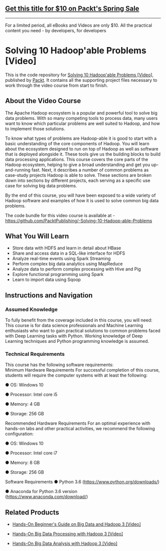## [Get this title for $10 on Packt's Spring Sale](https://www.packt.com/V08038?utm_source=github&utm_medium=packt-github-repo&utm_campaign=spring_10_dollar_2022)
-----
For a limited period, all eBooks and Videos are only $10. All the practical content you need \- by developers, for developers

# Solving 10 Hadoop'able Problems [Video]
This is the code repository for [Solving 10 Hadoop'able Problems [Video]](https://www.packtpub.com/big-data-and-business-intelligence/solving-10-hadoopable-problems-video?utm_source=github&utm_medium=repository&utm_campaign=9781788390118), published by [Packt](https://www.packtpub.com/?utm_source=github). It contains all the supporting project files necessary to work through the video course from start to finish.
## About the Video Course
The Apache Hadoop ecosystem is a popular and powerful tool to solve big data problems. With so many competing tools to process data, many users want to know which particular problems are well suited to Hadoop, and how to implement those solutions.

To know what types of problems are Hadoop-able it is good to start with a basic understanding of the core components of Hadoop. You will learn about the ecosystem designed to run on top of Hadoop as well as software that is deployed alongside it. These tools give us the building blocks to build data processing applications. This course covers the core parts of the Hadoop ecosystem, helping to give a broad understanding and get you up-and-running fast. Next, it describes a number of common problems as case-study projects Hadoop is able to solve. These sections are broken down into sections by different projects, each serving as a specific use case for solving big data problems.

By the end of this course, you will have been exposed to a wide variety of Hadoop software and examples of how it is used to solve common big data problems.

The code bundle for this video course is available at - https://github.com/PacktPublishing/-Solving-10-Hadoop-able-Problems

<H2>What You Will Learn</H2>
<DIV class=book-info-will-learn-text>
<UL>
<LI>Store data with HDFS and learn in detail about HBase 
<LI>Share and access data in a SQL-like interface for HDFS 
<LI>Analyze real-time events using Spark Streaming 
<LI>Perform complex big data analytics using MapReduce 
<LI>Analyze data to perform complex processing with Hive and Pig 
<LI>Explore functional programming using Spark 
<LI>Learn to import data using Sqoop </LI></UL></DIV>

## Instructions and Navigation
### Assumed Knowledge
To fully benefit from the coverage included in this course, you will need:<br/>
This course is for data science professionals and Machine Learning enthusiasts who want to gain practical solutions to common problems faced with Deep Learning tasks with Python. Working knowledge of Deep Learning techniques and Python programming knowledge is assumed.
### Technical Requirements
This course has the following software requirements:<br/>
Minimum Hardware Requirements
For successful completion of this course, students will require the computer systems with at least the following:

●      OS: Windows 10

●      Processor: Intel core i5

●      Memory: 4 GB

●      Storage: 256 GB

Recommended Hardware Requirements
For an optimal experience with hands-on labs and other practical activities, we recommend the following configuration:

●      OS: Windows 10

●      Processor: Intel core i7

●      Memory: 8 GB

●      Storage: 256 GB

Software Requirements
●      Python 3.6 (https://www.python.org/downloads/)

●      Anaconda for Python 3.6 version (https://www.anaconda.com/download/)

## Related Products
* [Hands-On Beginner's Guide on Big Data and Hadoop 3 [Video]](https://www.packtpub.com/application-development/hands-beginners-guide-big-data-and-hadoop-3-video?utm_source=github&utm_medium=repository&utm_campaign=9781788996099)

* [Hands-On Big Data Processing with Hadoop 3 [Video]](https://www.packtpub.com/big-data-and-business-intelligence/hands-big-data-processing-hadoop-3-video?utm_source=github&utm_medium=repository&utm_campaign=9781788997553)

* [Hands-On Big Data Analysis with Hadoop 3 [Video]](https://www.packtpub.com/big-data-and-business-intelligence/hands-big-data-analysis-hadoop-3-video?utm_source=github&utm_medium=repository&utm_campaign=9781788999908)

